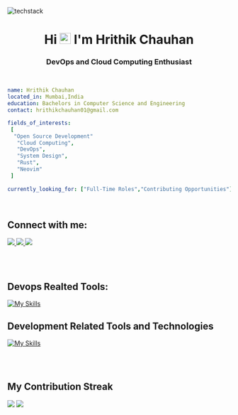 ![techstack](https://user-images.githubusercontent.com/52347812/137624699-ce6bb7ee-eb84-46f1-ac69-c4b78b22db90.png)  
### <h1 align="center">Hi <img src="https://media.giphy.com/media/hvRJCLFzcasrR4ia7z/giphy.gif" width="25px"> I'm Hrithik Chauhan</h1>  
<h3 align="center">DevOps and Cloud Computing Enthusiast </h3>
<br>                                                                              
                                                                 
 ```yaml
name: Hrithik Chauhan
located_in: Mumbai,India
education: Bachelors in Computer Science and Engineering
contact: hrithikchauhan01@gmail.com

fields_of_interests:
  [
   "Open Source Development"
    "Cloud Computing",
    "DevOps",
    "System Design",
    "Rust",
    "Neovim"
  ]
  
currently_looking_for: ["Full-Time Roles","Contributing Opportunities"]
```
           
 <br>   

 ## Connect with me:
  <p>
    <a href="https://github.com/Hrithik5">
    <img src="https://skillicons.dev/icons?i=github,">
    </a>  
    <a href="https://www.linkedin.com/in/hrithik-chauhan/">
    <img src="https://skillicons.dev/icons?i=linkedin,">
    </a>
    <a href="https://x.com/Hrithik_5">
    <img src="https://skillicons.dev/icons?i=twitter,">
    </a>
  </p>
<br></br> 


## Devops Realted Tools:     

[![My Skills](https://skillicons.dev/icons?i=linux,bash,git,aws,docker,kubernetes,jenkins,ansible,terraform,grafana,prometheus)](https://skillicons.dev)

## Development Related Tools and Technologies
[![My Skills](https://skillicons.dev/icons?i=cpp,ts,express,py,rust,lua,neovim)](https://skillicons.dev)  
<br>                                                                                                                              
</div>
<br>

## My Contribution Streak


<p>
  <img src = "https://github-readme-stats.vercel.app/api?username=Hrithik5&show_icons=true&theme=bear&">
 
  <a href="https://github.com/Hrithik5/github-readme-streak-stats">
    <img src="https://github-readme-streak-stats.herokuapp.com/?user=Hrithik5&theme=bear&hide_border=true&"/>
  </a>
 
 </p>
<!-- ![Hrithik's github stats](https://github-readme-stats.vercel.app/api?username=Hrithik5&show_icons=true&hide_border=truetheme=cobalt) -->

                      
